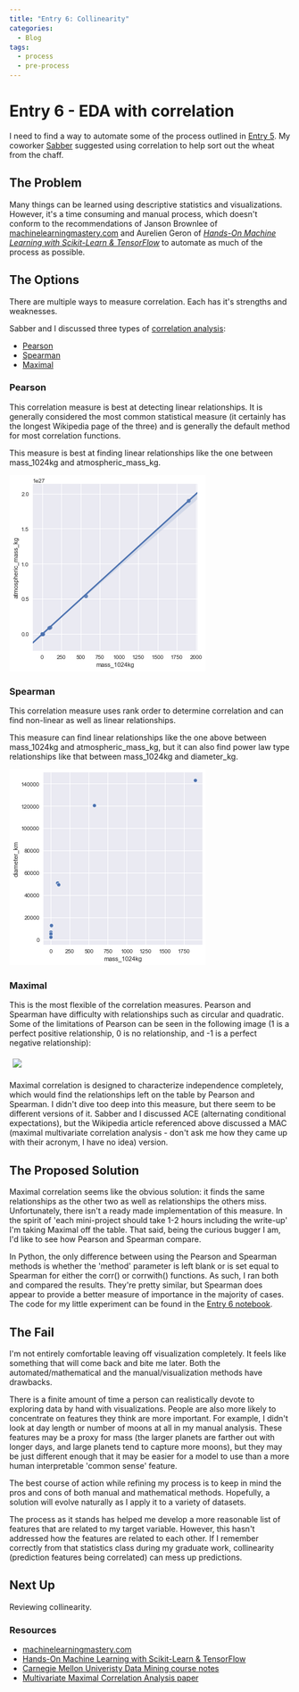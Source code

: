 ```yaml
---
title: "Entry 6: Collinearity"
categories:
  - Blog
tags:
  - process
  - pre-process
---
```


# Entry 6 - EDA with correlation

I need to find a way to automate some of the process outlined in [Entry 5](https://julielinx.github.io/blog/EDA/). My coworker [Sabber](https://medium.com/@sabber) suggested using correlation to help sort out the wheat from the chaff.

## The Problem

Many things can be learned using descriptive statistics and visualizations. However, it's a time consuming and manual process, which doesn't conform to the recommendations of Janson Brownlee of [machinelearningmastery.com](https://machinelearningmastery.com/) and Aurelien Geron of *[Hands-On Machine Learning with Scikit-Learn & TensorFlow](https://www.amazon.com/Hands-Machine-Learning-Scikit-Learn-TensorFlow/dp/1491962291)* to automate as much of the process as possible. 

## The Options

There are multiple ways to measure correlation. Each has it's strengths and weaknesses.

Sabber and I discussed three types of [correlation analysis](https://www.stat.cmu.edu/~ryantibs/datamining/lectures/11-cor2.pdf):
- [Pearson](https://www.spss-tutorials.com/pearson-correlation-coefficient/)
- [Spearman](https://en.wikipedia.org/wiki/Spearman%27s_rank_correlation_coefficient)
- [Maximal](http://proceedings.mlr.press/v32/nguyenc14.pdf)

### Pearson

This correlation measure is best at detecting linear relationships. It is generally considered the most common statistical measure (it certainly has the longest Wikipedia page of the three) and is generally the default method for most correlation functions.

This measure is best at finding linear relationships like the one between mass_1024kg and atmospheric_mass_kg.

![linear relationship](../assets/images/06_EDA_1.png)

### Spearman

This correlation measure uses rank order to determine correlation and can find non-linear as well as linear relationships.

This measure can find linear relationships like the one above between mass_1024kg and atmospheric_mass_kg, but it can also find power law type relationships like that between mass_1024kg and diameter_kg.

![non-linear relationship](../assets/images/06_EDA_2.png)

### Maximal

This is the most flexible of the correlation measures. Pearson and Spearman have difficulty with relationships such as circular and quadratic. Some of the limitations of Pearson can be seen in the following image (1 is a perfect positive relationship, 0 is no relationship, and -1 is a perfect negative relationship):

<img src="https://upload.wikimedia.org/wikipedia/commons/thumb/d/d4/Correlation_examples2.svg/1920px-Correlation_examples2.svg.png" width=600 style="margin:6px 6px">

Maximal correlation is designed to characterize independence completely, which would find the relationships left on the table by Pearson and Spearman. I didn't dive too deep into this measure, but there seem to be different versions of it. Sabber and I discussed ACE (alternating conditional expectations), but the Wikipedia article referenced above discussed a MAC (maximal multivariate correlation analysis - don't ask me how they came up with their acronym, I have no idea) version.

## The Proposed Solution

Maximal correlation seems like the obvious solution: it finds the same relationships as the other two as well as relationships the others miss. Unfortunately, there isn't a ready made implementation of this measure. In the spirit of 'each mini-project should take 1-2 hours including the write-up' I'm taking Maximal off the table. That said, being the curious bugger I am, I'd like to see how Pearson and Spearman compare.

In Python, the only difference between using the Pearson and Spearman methods is whether the 'method' parameter is left blank or is set equal to Spearman for either the corr() or corrwith() functions. As such, I ran both and compared the results. They're pretty similar, but Spearman does appear to provide a better measure of importance in the majority of cases. The code for my little experiment can be found in the [Entry 6 notebook](https://github.com/julielinx/datascience_diaries/blob/master/01_ml_process/06_nb_EDA_corr.ipynb).

## The Fail

I'm not entirely comfortable leaving off visualization completely. It feels like something that will come back and bite me later. Both the automated/mathematical and the manual/visualization methods have drawbacks.

There is a finite amount of time a person can realistically devote to exploring data by hand with visualizations. People are also more likely to concentrate on features they think are more important. For example, I didn't look at day length or number of moons at all in my manual analysis. These features may be a proxy for mass (the larger planets are farther out with longer days, and large planets tend to capture more moons), but they may be just different enough that it may be easier for a model to use than a more human interpretable 'common sense' feature.

The best course of action while refining my process is to keep in mind the pros and cons of both manual and mathematical methods. Hopefully, a solution will evolve naturally as I apply it to a variety of datasets.

The process as it stands has helped me develop a more reasonable list of features that are related to my target variable. However, this hasn't addressed how the features are related to each other. If I remember correctly from that statistics class during my graduate work, collinearity (prediction features being correlated) can mess up predictions.

## Next Up

Reviewing collinearity.

### Resources

- [machinelearningmastery.com](https://machinelearningmastery.com/)
- [Hands-On Machine Learning with Scikit-Learn & TensorFlow](https://www.amazon.com/Hands-Machine-Learning-Scikit-Learn-TensorFlow/dp/1491962291)
- [Carnegie Mellon Univeristy Data Mining course notes](https://www.stat.cmu.edu/~ryantibs/datamining/)
- [Multivariate Maximal Correlation Analysis paper](http://proceedings.mlr.press/v32/nguyenc14.pdf)
